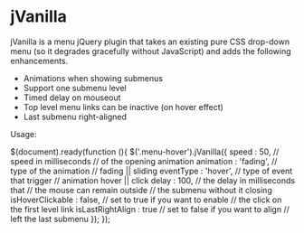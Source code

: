 jVanilla
========

jVanilla is a menu jQuery plugin that takes an existing pure CSS drop-down menu (so it degrades gracefully without JavaScript) and adds the following enhancements.

- Animations when showing submenus
- Support one submenu level
- Timed delay on mouseout
- Top level menu links can be inactive (on hover effect)
- Last submenu right-aligned

Usage:

$(document).ready(function (){
    $('.menu-hover').jVanilla({
        speed               : 50,       // speed in milliseconds 
                                        // of the opening animation
        animation           : 'fading', // type of the animation 
                                        // fading || sliding
        eventType           : 'hover',  // type of event that trigger
                                        // animation hover || click
        delay               : 100,      // the delay in milliseconds that 
                                        // the mouse can remain outside 
                                        // the submenu without it closing
        isHoverClickable    : false,    // set to true if you want to enable 
                                        // the click on the first level link
        isLastRightAlign    : true      // set to false if you want to align 
                                        // left the last submenu
    });
});
